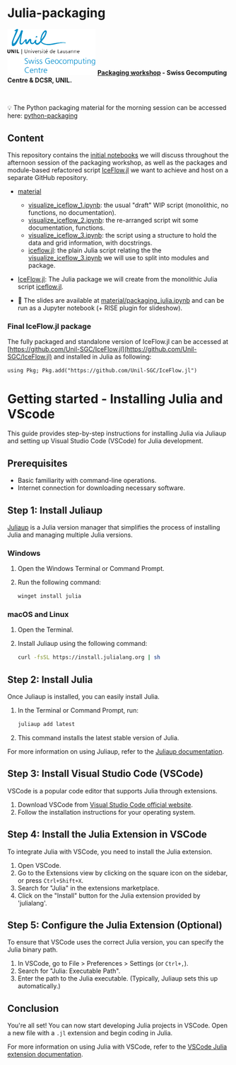 # Julia-packaging

<img src="material/assets/SGC_unilogo_bleu_300dpi.png" alt="ParallelStencil.jl" width="200">  **[Packaging workshop](https://unil-sgc.github.io/events/pkg-workshop/) - Swiss Gecomputing Centre & DCSR, UNIL.**

<br>

:bulb: The Python packaging material for the morning session can be accessed here: [python-packaging](https://github.com/Unil-SGC/python-packaging)

## Content

This repository contains the [initial notebooks](material/) we will discuss throughout the afternoon session of the packaging workshop, as well as the packages and module-based refactored script [IceFlow.jl](IceFlow.jl/) we want to achieve and host on a separate GitHub repository.
- [material](material/)
    - [visualize_iceflow_1.ipynb](material/visualize_iceflow_1.ipynb): the usual "draft" WIP script (monolithic, no functions, no documentation).
    - [visualize_iceflow_2.ipynb](material/visualize_iceflow_2.ipynb): the re-arranged script wit some documentation, functions.
    - [visualize_iceflow_3.ipynb](material/visualize_iceflow_3.ipynb): the script using a structure to hold the data and grid information, with docstrings.
    - [iceflow.jl](material/iceflow.jl): the plain Julia script relating the the [visualize_iceflow_3.ipynb](material/visualize_iceflow_3.ipynb) we will use to split into modules and package.

- [IceFlow.jl](IceFlow.jl/): The Julia package we will create from the monolithic Julia script [iceflow.jl](material/iceflow.jl).

- :book: The slides are available at [material/packaging_julia.ipynb](material/packaging_julia.ipynb) and can be run as a Jupyter notebook (+ RISE plugin for slideshow).

### Final IceFlow.jl package

The fully packaged and standalone version of IceFlow.jl can be accessed at [https://github.com/Unil-SGC/IceFlow.jl](https://github.com/Unil-SGC/IceFlow.jl) and installed in Julia as following:
```julia-repl
using Pkg; Pkg.add("https://github.com/Unil-SGC/IceFlow.jl")
```

# Getting started - Installing Julia and VScode

This guide provides step-by-step instructions for installing Julia via Juliaup and setting up Visual Studio Code (VSCode) for Julia development.

## Prerequisites

- Basic familiarity with command-line operations.
- Internet connection for downloading necessary software.

## Step 1: Install Juliaup

[Juliaup](https://github.com/JuliaLang/juliaup) is a Julia version manager that simplifies the process of installing Julia and managing multiple Julia versions.

### Windows

1. Open the Windows Terminal or Command Prompt.
2. Run the following command:

   ```bash
   winget install julia
   ```

### macOS and Linux

1. Open the Terminal.
2. Install Juliaup using the following command:

   ```bash
   curl -fsSL https://install.julialang.org | sh
   ```

## Step 2: Install Julia

Once Juliaup is installed, you can easily install Julia.

1. In the Terminal or Command Prompt, run:

   ```bash
   juliaup add latest
   ```

2. This command installs the latest stable version of Julia.

For more information on using Juliaup, refer to the [Juliaup documentation](https://github.com/JuliaLang/juliaup).

## Step 3: Install Visual Studio Code (VSCode)

VSCode is a popular code editor that supports Julia through extensions.

1. Download VSCode from [Visual Studio Code official website](https://code.visualstudio.com/).
2. Follow the installation instructions for your operating system.

## Step 4: Install the Julia Extension in VSCode

To integrate Julia with VSCode, you need to install the Julia extension.

1. Open VSCode.
2. Go to the Extensions view by clicking on the square icon on the sidebar, or press `Ctrl+Shift+X`.
3. Search for "Julia" in the extensions marketplace.
4. Click on the "Install" button for the Julia extension provided by 'julialang'.

## Step 5: Configure the Julia Extension (Optional)

To ensure that VSCode uses the correct Julia version, you can specify the Julia binary path.

1. In VSCode, go to File > Preferences > Settings (or `Ctrl+,`).
2. Search for "Julia: Executable Path".
3. Enter the path to the Julia executable. (Typically, Juliaup sets this up automatically.)

## Conclusion

You're all set! You can now start developing Julia projects in VSCode. Open a new file with a `.jl` extension and begin coding in Julia.

For more information on using Julia with VSCode, refer to the [VSCode Julia extension documentation](https://www.julia-vscode.org/docs/stable/).
